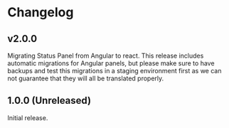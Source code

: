 # Changelog

## v2.0.0

Migrating Status Panel from Angular to react. This release includes automatic migrations for Angular panels, but please make sure to have backups and test this migrations in a staging environment first as we can not guarantee that they will all be translated properly.

## 1.0.0 (Unreleased)

Initial release.
